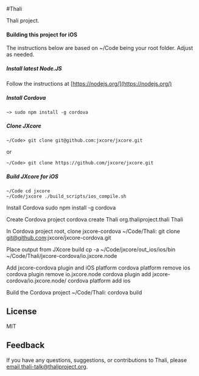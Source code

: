 #Thali

Thali project.

#### Building this project for iOS
The instructions below are based on ~/Code being your root folder. Adjust as needed.

##### Install latest Node.JS
Follow the instructions at [https://nodejs.org/](https://nodejs.org/)

##### Install Cordova
```
~> sudo npm install -g cordova
```
##### Clone JXcore
```
~/Code> git clone git@github.com:jxcore/jxcore.git
```
or
```
~/Code> git clone https://github.com/jxcore/jxcore.git
```
 
##### Build JXcore for iOS
```
~/Code cd jxcore
~/Code/jxcore ./build_scripts/ios_compile.sh
```


Install Cordova
sudo npm install -g cordova

Create Cordova project
cordova create Thali org.thaliproject.thali Thali

In Cordova project root, clone jxcore-cordova
~/Code/Thali: git clone git@github.com:jxcore/jxcore-cordova.git

Place output from JXcore build
cp -a ~/Code/jxcore/out_ios/ios/bin ~/Code/Thali/jxcore-cordova/io.jxcore.node

Add jxcore-cordova plugin and iOS platform
cordova platform remove ios
cordova plugin remove io.jxcore.node
cordova plugin add jxcore-cordova/io.jxcore.node/
cordova platform add ios

Build the Cordova project
~/Code/Thali: cordova build


License
-------
MIT

Feedback
--------
If you have any questions, suggestions, or contributions to Thali, please [email thali-talk@thaliproject.org](mailto:thali-talk@thaliproject.org).